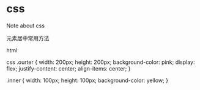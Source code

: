 # css
Note about css

元素居中常用方法

html
<div class="ourter">
    <div class="inner"></div>
</div>

css
.ourter {
  width: 200px;
  height: 200px;
  background-color: pink;
  display: flex;
  justify-content: center;
  align-items: center;
}

.inner {
  width: 100px;
  height: 100px;
  background-color: yellow;
}
